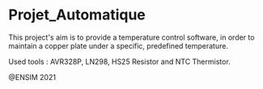 # Projet_Automatique

This project's aim is to provide a temperature control software, in order to maintain a copper plate under a specific, predefined temperature.

Used tools : AVR328P, LN298, HS25 Resistor and NTC Thermistor.

@ENSIM 2021
